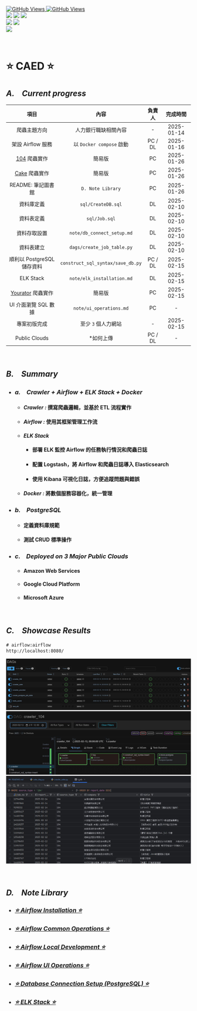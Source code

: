 <a href='https://github.com/dl-jack-123/CAED'><img alt='GitHub Views' src='https://views.whatilearened.today/views/github/dl-jack-123/CAED.svg'> 
<a href='https://github.com/dl-jack-123/CAED'><img alt='GitHub Views' src='https://img.shields.io/badge/dynamic/json?color=success&label=Clone&query=count_total&url=https://gist.githubusercontent.com/dl-jack-123/7b40f4b7a8ef0f41258dd5343a77e1a9/raw/CAED_clone.json&logo=github](https://github.com/Junwu0615/How-To-Use-Clone-Shields'> <br> 
[![](https://img.shields.io/badge/Project-Apache_Airflow-blue.svg?style=plastic)](https://github.com/dl-jack-123/CAED) 
[![](https://img.shields.io/badge/Project-Docker-blue.svg?style=plastic)](https://github.com/dl-jack-123/CAED) 
[![](https://img.shields.io/badge/Project-Crawler-blue.svg?style=plastic)](https://github.com/dl-jack-123/CAED) <br>
[![](https://img.shields.io/badge/Language-Python_3.12.0-blue.svg?style=plastic)](https://www.python.org/) 
[![](https://img.shields.io/badge/Operating_System-Windows_10-blue.svg?style=plastic)](https://www.microsoft.com/zh-tw/software-download/windows10) <br>
[![](https://img.shields.io/badge/Database-PostgreSQL-yellow.svg?style=plastic)](https://github.com/dl-jack-123/CAED) 

<br>

# ⭐ CAED ⭐
## *A.　Current progress*
| 項目 | 內容 | 負責人 | 完成時間 |
| :--: | :--: | :--: |:--:|
| 爬蟲主題方向 | 人力銀行職缺相關內容 | - | 2025-01-14 |
| 架設 Airflow 服務 | 以 `Docker compose` 啟動 | PC / DL | 2025-01-16 |
| [104](https://www.104.com.tw/) 爬蟲實作 | 簡易版 | PC | 2025-01-26 |
| [Cake](https://www.cake.me/) 爬蟲實作 | 簡易版 | PC | 2025-01-26 |
| README: 筆記圖書館 | `D. Note Library` | PC | 2025-01-26 |
| 資料庫定義 | `sql/CreateDB.sql` | DL | 2025-02-10 |
| 資料表定義 | `sql/Job.sql` | DL | 2025-02-10 |
| 資料存取設置 | `note/db_connect_setup.md` | DL | 2025-02-10 |
| 資料表建立 | `dags/create_job_table.py` | DL | 2025-02-10 |
| 順利以 PostgreSQL 儲存資料 | `construct_sql_syntax/save_db.py` | PC / DL | 2025-02-15 |
| ELK Stack | `note/elk_installation.md` | DL | 2025-02-15 |
| [Yourator](https://www.yourator.co/) 爬蟲實作 | 簡易版 | PC | 2025-02-15 |
| UI 介面瀏覽 SQL 數據 | `note/ui_operations.md` | PC | - |
| 專案初版完成 | 至少 `3` 個人力網站 | - | 2025-02-15 |
| Public Clouds | *如何上傳 | PC / DL | - |

<br>

## *B.　Summary*
- ### *a.　Crawler + Airflow + ELK Stack + Docker*
  - #### *Crawler :* 撰寫爬蟲邏輯，並基於 ETL 流程實作
  - #### *Airflow :* 使用其框架管理工作流
  - #### *ELK Stack*
    - #### 部署 ELK 監控 Airflow 的任務執行情況和爬蟲日誌
    - #### 配置 Logstash，將 Airflow 和爬蟲日誌導入 Elasticsearch
    - #### 使用 Kibana 可視化日誌，方便追蹤問題與錯誤
  - #### *Docker :* 將數個服務容器化，統一管理
- ### *b.　PostgreSQL*
  - #### 定義資料庫規範
  - #### 測試 CRUD 標準操作
- ### *c.　Deployed on 3 Major Public Clouds*
  - #### Amazon Web Services
  - #### Google Cloud Platform
  - #### Microsoft Azure

<br>

## *C.　Showcase Results*
```commandline
# airflow:airflow
http://localhost:8080/
```
![00.jpg](sample/home_00.jpg)
![01.jpg](sample/home_01.jpg)
![02.jpg](sample/home_02.jpg)

<br>

## *D.　Note Library*
-  ### [*⭐ Airflow Installation ⭐*](./note/installation.md)
-  ### [*⭐ Airflow Common Operations ⭐*](./note/common_operations.md)
-  ### [*⭐ Airflow Local Development ⭐*](./note/local_dev.md)
-  ### [*⭐ Airflow UI Operations ⭐*](./note/ui_operations.md)
-  ### [*⭐ Database Connection Setup (PostgreSQL) ⭐*](./note/db_connect_setup.md)
-  ### [*⭐ ELK Stack ⭐*](./note/elk_installation.md)